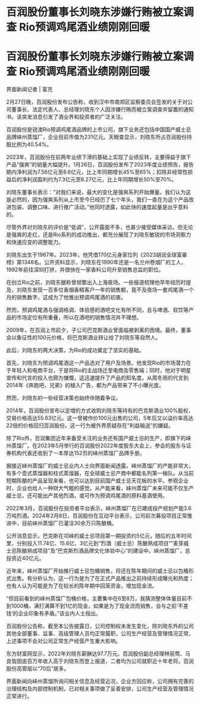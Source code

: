 # 百润股份董事长刘晓东涉嫌行贿被立案调查 Rio预调鸡尾酒业绩刚刚回暖

# 百润股份董事长刘晓东涉嫌行贿被立案调查 Rio预调鸡尾酒业绩刚刚回暖

界面新闻记者 | 富充

2月27日晚，百润股份发布公告称，收到汉中市南郑区监察委员会签发的关于对公司董事长、法定代表人、总经理刘晓东个人因涉嫌行贿而被立案调查并留置的通知书。该突发消息引发了酒业界和投资者的广泛关注。

百润股份是锐澳Rio预调鸡尾酒品牌的上市公司，旗下业务还包括中国国产威士忌品牌崃州蒸馏厂，企业目前市值为231亿元。天眼查显示，刘晓东所占百润股份持股比例为40.54%。

2023年，百润股份在前两年业绩下滑的基础上实现了业绩反转，主要得益于旗下产品“强爽”的销量大幅提升。1月26日，百润股份发布了2023年度业绩预告，报告期内净利润为7.56亿元至8.6亿元，比上年同期增长45%至65%；扣除非经常性损益后的净利润盈利约为7.3亿元至8.27亿元，比上年同期增长50%至70%。

刘晓东董事长表示：“对我们来说，最大的变化是强爽系列开始爆量。我们认为这是必然的，因为强爽系列从上市至今已经历了七个年头，我们一直在为这个产品改进包装、调整口味、进行推广活动。”他同时透露，如此快的速度起量是出乎意料的。

尽管外界对刘晓东的评价是“低调”，公开露面不多，也甚少接受媒体采访。但无论是强爽的走红，还是Rio系列的成功推出，都充分展现了刘晓东敏锐的市场洞察力和快速应变的调整能力。

刘晓东出生于1967年。2023年，他凭借170亿元身家位列《2023胡润全球富豪榜》第1346名。公开资料显示，刘晓东在1990年还是一名兰州卷烟厂的工人，1992年前往深圳打拼，并很快在一家香料公司升至销售总监的职位。

在创立Rio之前，刘晓东据称曾频繁出入上海夜场。一些报道梳理他早年经历时提及，刘晓东发现一百多位香烟香精客户一年的销售额，竟不及夜场一套鸡尾酒一个月的销售数字，这成为了他推出预调鸡尾酒的初衷。

然而，预调鸡尾酒与强调格调、体验感的酒吧文化有所不同，且与啤酒、软饮等产品的市场定位有所重叠，所以在酒吧的销售情况并不理想。

2009年，在百润上市前夕，子公司巴克斯酒业曾面临被剥离的困境。最终，董事会以象征性的100元价格，将巴克斯酒业转让给了刘晓东等自然人。

此后，刘晓东的两大决策，为Rio的成功奠定了坚实的基础。

首先，刘晓东为预调鸡尾酒这一产品选对了用户及场景。他发现Rio的市场潜力在于年轻人和电商平台，于是将Rio的主战场迁至电商及零售端；同时，他对于明星宣传和代言的投入也颇为慷慨，这迅速提升了产品的知名度。从周冬雨的代言到2014年《奔跑吧，兄弟》的植入广告，都为产品带来了不小曝光度。

然而，刘晓东的一些经营决策也始终伴随着争议。

2014年，百润股份宣布以定增的方式收购刘晓东等持有的巴克斯酒业100%股权，交易价格高达55.63亿元。这一曾被作价100元出售的公司，5年后又以溢价率高达22倍的价格回归百润股份。这一行为被外界质疑存在“利益输送”的嫌疑。

除了Rio外，百润集团近年来备受关注的业务还有国产威士忌的生产，即旗下的崃州蒸馏厂。在2023年5月举行的百润股份2022年度股东大会上，参会的股东与证券机构代表还收到了一本厚达152页的崃州蒸馏厂品牌手册。

据接近崃州蒸馏厂的威士忌业内人士向界面新闻透露，崃州蒸馏厂的产能非常大，有多个壶式蒸馏器和柱式蒸馏器，在全球威士忌产商中都能名列第一梯队。从当前短期陈酿的产品呈现来看，也可以达到目前国产威士忌天花板的水平。参观企业时，企业也给人一种财大气粗的感觉。从产能来看，崃州蒸馏厂未来可能不仅生产威士忌，还可能出产其他烈酒，或可作为预调鸡尾酒的原料基酒使用。

2022年3月，百润股份在投资者平台表示，崃州蒸馏厂在已建成投产规划产能3.6万吨烈酒。2024年2月8日，百润股份在互动平台表示，公司前次募投项目正常推进中，目前崃州蒸馏厂已灌注30余万只陈酿桶。

公开消息显示，巴克斯在邛崃的威士忌项目第一期投资约5亿元，随后的五年时间里，分别投入11.74亿、15.6亿、3亿元到“烈酒（威士忌）陈酿熟成项目”“麦芽威士忌陈酿熟成项目”及“巴克斯烈酒品牌文化体验中心”的建设中。崃州蒸馏厂，总投资近40亿元。

近年来，崃州蒸馏厂开始推行威士忌包桶销售，将还在陈年期间的威士忌以包桶形式出售。有分析认为，这一行为是为了在正式产品推出之前持续形成曝光和热度；也有人认为可能是为了在较长的陈年期中回笼资金，增加现金流。

“但目前看到的崃州蒸馏厂包桶价格，主要集中在6至8万，我猜测整体体量目前不到1000桶，满打满算不到1亿的现金，如果是为了现金流而销售，会与之前‘不差钱’的企业印象有矛盾。”该业内人士指出。

百润股份公告称，截至本公告披露日，公司控制权未发生变化，除刘晓东外的公司其他全部董事、监事、高级管理人员均正常履职，公司生产经营及管理情况正常，上述事项不会对公司正常生产经营产生重大影响。

东方财富网显示，2022年刘晓东薪酬达97.7万元。百润股份副总经理林丽莺、马良皆因逾百万年收入高于刘晓东而登上报道，二者均为公司就职近十年老将。百润股份高管层以“70后”居多。

界面新闻向崃州蒸馏所询问相关信息及经营近况，企业方回应称，公司拥有完善的治理结构及内部控制机制，已对相关事项做了妥善安排，公司生产经营及管理情况正常进行。

